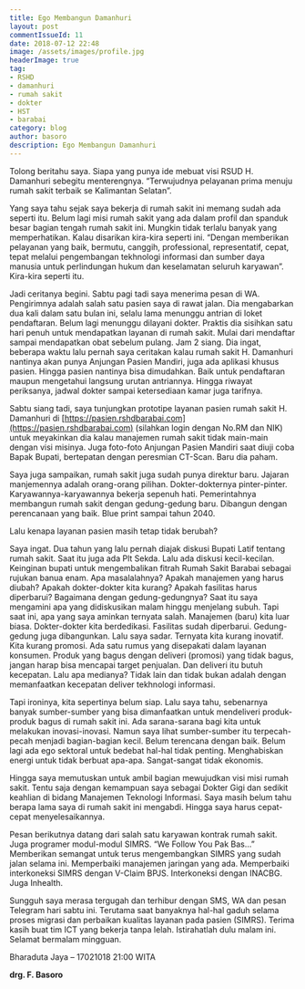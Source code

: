 ```yaml
---
title: Ego Membangun Damanhuri
layout: post
commentIssueId: 11 
date: 2018-07-12 22:48
image: /assets/images/profile.jpg
headerImage: true
tag:
- RSHD
- damanhuri
- rumah sakit
- dokter
- HST
- barabai
category: blog
author: basoro
description: Ego Membangun Damanhuri
---
```

Tolong beritahu saya. Siapa yang punya ide mebuat visi RSUD H. Damanhuri sebegitu menterengnya. “Terwujudnya pelayanan prima menuju rumah sakit terbaik se Kalimantan Selatan”.

Yang saya tahu sejak saya bekerja di rumah sakit ini memang sudah ada seperti itu. Belum lagi misi rumah sakit yang ada dalam profil dan spanduk besar bagian tengah rumah sakit ini. Mungkin tidak terlalu banyak yang memperhatikan. Kalau disarikan kira-kira seperti ini. “Dengan memberikan pelayanan yang baik, bermutu, canggih, professional, representatif, cepat, tepat melalui pengembangan tekhnologi informasi dan sumber daya manusia untuk perlindungan hukum dan keselamatan seluruh karyawan”. Kira-kira seperti itu.

Jadi ceritanya begini. Sabtu pagi tadi saya menerima pesan di WA. Pengirimnya adalah salah satu pasien saya di rawat jalan. Dia mengabarkan dua kali dalam satu bulan ini, selalu lama menunggu antrian di loket pendaftaran. Belum lagi menunggu dilayani dokter. Praktis dia sisihkan satu hari penuh untuk mendapatkan layanan di rumah sakit. Mulai dari mendaftar sampai mendapatkan obat sebelum pulang. Jam 2 siang. Dia ingat, beberapa waktu lalu pernah saya ceritakan kalau rumah sakit H. Damanhuri nantinya akan punya Anjungan Pasien Mandiri, juga ada aplikasi khusus pasien. Hingga pasien nantinya bisa dimudahkan. Baik untuk pendaftaran maupun mengetahui langsung urutan antriannya. Hingga riwayat periksanya, jadwal dokter sampai ketersediaan kamar juga tarifnya.

Sabtu siang tadi, saya tunjungkan prototipe layanan pasien rumah sakit H. Damanhuri di [https://pasien.rshdbarabai.com](https://pasien.rshdbarabai.com) (silahkan login dengan No.RM dan NIK) untuk meyakinkan dia kalau manajemen rumah sakit tidak main-main dengan visi misinya. Juga foto-foto Anjungan Pasien Mandiri saat diuji coba Bapak Bupati, bertepatan dengan peresmian CT-Scan. Baru dia paham.

Saya juga sampaikan, rumah sakit juga sudah punya direktur baru. Jajaran manjemennya adalah orang-orang pilihan. Dokter-dokternya pinter-pinter. Karyawannya-karyawannya bekerja sepenuh hati. Pemerintahnya membangun rumah sakit dengan gedung-gedung baru. Dibangun dengan perencanaan yang baik. Blue print sampai tahun 2040.

Lalu kenapa layanan pasien masih tetap tidak berubah?

Saya ingat. Dua tahun yang lalu pernah diajak diskusi Bupati Latif tentang rumah sakit. Saat itu juga ada Plt Sekda. Lalu ada diskusi kecil-kecilan. Keinginan bupati untuk mengembalikan fitrah Rumah Sakit Barabai sebagai rujukan banua enam. Apa masalalahnya? Apakah manajemen yang harus diubah? Apakah dokter-dokter kita kurang? Apakah fasilitas harus diperbarui? Bagaimana dengan gedung-gedungnya? Saat itu saya mengamini apa yang didiskusikan malam hinggu menjelang subuh. Tapi saat ini, apa yang saya aminkan ternyata salah. Manajemen (baru) kita luar biasa. Dokter-dokter kita berdedikasi. Fasilitas sudah diperbarui. Gedung-gedung juga dibangunkan. Lalu saya sadar. Ternyata kita kurang inovatif. Kita kurang promosi. Ada satu rumus yang disepakati dalam layanan konsumen. Produk yang bagus dengan deliveri (promosi) yang tidak bagus, jangan harap bisa mencapai target penjualan. Dan deliveri itu butuh kecepatan. Lalu apa medianya? Tidak lain dan tidak bukan adalah dengan memanfaatkan kecepatan deliver tekhnologi informasi.

Tapi ironinya, kita sepertinya belum siap. Lalu saya tahu, sebenarnya banyak sumber-sumber yang bisa dimanfaatkan untuk mendeliveri produk-produk bagus di rumah sakit ini. Ada sarana-sarana bagi kita untuk melakukan inovasi-inovasi. Namun saya lihat sumber-sumber itu terpecah-pecah menjadi bagian-bagian kecil. Belum terencana dengan baik. Belum lagi ada ego sektoral untuk bedebat hal-hal tidak penting. Menghabiskan energi untuk tidak berbuat apa-apa. Sangat-sangat tidak ekonomis.

Hingga saya memutuskan untuk ambil bagian mewujudkan visi misi rumah sakit. Tentu saja dengan kemampuan saya sebagai Dokter Gigi dan sedikit keahlian di bidang Manajemen Teknologi Informasi. Saya masih belum tahu berapa lama saya di rumah sakit ini mengabdi. Hingga saya harus cepat-cepat menyelesaikannya.

Pesan berikutnya datang dari salah satu karyawan kontrak rumah sakit. Juga programer modul-modul SIMRS. “We Follow You Pak Bas…” Memberikan semangat untuk terus mengembangkan SIMRS yang sudah jalan selama ini. Memperbaiki manajemen jaringan yang ada. Memperbaiki interkoneksi SIMRS dengan V-Claim BPJS. Interkoneksi dengan INACBG. Juga Inhealth.

Sungguh saya merasa tergugah dan terhibur dengan SMS, WA dan pesan Telegram hari sabtu ini. Terutama saat banyaknya hal-hal gaduh selama proses migrasi dan perbaikan kualitas layanan pada pasien (SIMRS). Terima kasih buat tim ICT yang bekerja tanpa lelah. Istirahatlah dulu malam ini. Selamat bermalam mingguan.

Bharaduta Jaya – 17021018 21:00 WITA

**drg. F. Basoro**
